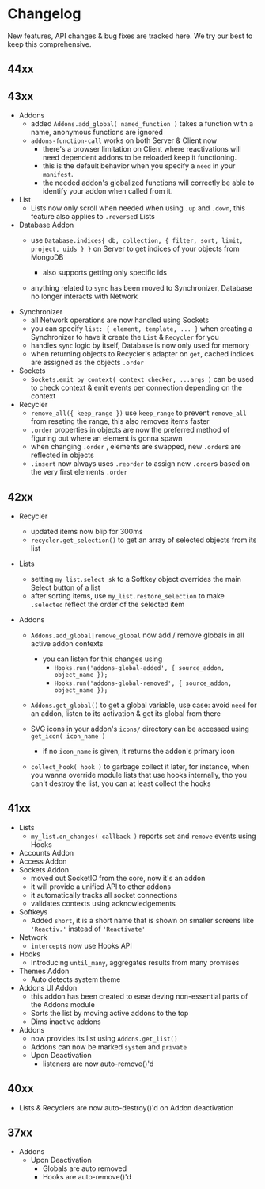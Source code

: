 # Changelog

New features, API changes & bug fixes are tracked here. We try our best to keep this comprehensive.

## 44xx

## 43xx

* Addons
  * added `Addons.add_global( named_function )` takes a function with a name, anonymous functions are ignored
  * `addons-function-call` works on both Server & Client now
    * there's a browser limitation on Client where reactivations will need dependent addons to be reloaded keep it functioning.
    * this is the default behavior when you specify a `need` in your `manifest`.
    * the needed addon's globalized functions will correctly be able to identify your addon when called from it.
* List
  * Lists now only scroll when needed when using `.up` and `.down`, this feature also applies to `.reverse`d Lists
* Database Addon
  * use `Database.indices{ db, collection, { filter, sort, limit, project, uids } }` on Server to get indices of your objects from MongoDB
    * also supports getting only specific ids
  
  * anything related to `sync` has been moved to Synchronizer, Database no longer interacts with Network
* Synchronizer
  * all Network operations are now handled using Sockets
  * you can specify `list: { element, template, ... }` when creating a Synchronizer to have it create the `List` & `Recycler` for you
  * handles `sync` logic by itself, Database is now only used for memory
  * when returning objects to Recycler's adapter on `get`, cached indices are assigned as the objects `.order`
* Sockets
  * `Sockets.emit_by_context( context_checker, ...args )` can be used to check context & emit events per connection depending on the context
* Recycler
  * `remove_all({ keep_range })` use `keep_range` to prevent `remove_all` from reseting the range, this also removes items faster
  * `.order` properties in objects are now the preferred method of figuring out where an element is gonna spawn
  * when changing `.order` , elements are swapped, new `.order`s are reflected in objects
  * `.insert` now always uses `.reorder` to assign new `.order`s based on the very first elements `.order`


## 42xx

* Recycler
  * updated items now blip for 300ms
  * `recycler.get_selection()` to get an array of selected objects from its list
  
* Lists
  * setting `my_list.select_sk` to a Softkey object overrides the main Select button of a list
  * after sorting items, use `my_list.restore_selection`  to make `.selected`  reflect the order of the selected item
* Addons
  * `Addons.add_global|remove_global` now add / remove globals in all active addon contexts
    * you can listen for this changes using
      * `Hooks.run('addons-global-added', { source_addon, object_name });`
      * `Hooks.run('addons-global-removed', { source_addon, object_name });`

  * `Addons.get_global()`  to get a global variable, use case: avoid `need` for an addon, listen to its activation & get its global from there 
  * SVG icons in your addon's `icons/` directory can be accessed using `get_icon( icon_name )`
    * if no `icon_name` is given, it returns the addon's primary icon
  * `collect_hook( hook )` to garbage collect it later, for instance, when you wanna override module lists that use hooks internally, tho you can't destroy the list, you can at least collect the hooks


## 41xx
* Lists
	* `my_list.on_changes( callback )` reports `set` and `remove` events using Hooks
* Accounts Addon
* Access Addon
* Sockets Addon
	* moved out SocketIO from the core, now it's an addon
	* it will provide a unified API to other addons
	* it automatically tracks all socket connections
	* validates contexts using acknowledgements
* Softkeys
	* Added `short`, it is a short name that is shown on smaller screens like `'Reactiv.'` instead of `'Reactivate'`
* Network
	* `intercept`s now use Hooks API
* Hooks
	* Introducing `until_many`, aggregates results from many promises
* Themes Addon
	* Auto detects system theme
* Addons UI Addon
	* this addon has been created to ease deving non-essential parts of the Addons module
	* Sorts the list by moving active addons to the top
	* Dims inactive addons
* Addons
	* now provides its list using `Addons.get_list()`
	* Addons can now be marked `system` and `private`
	* Upon Deactivation
		* listeners are now auto-remove()'d

## 40xx
* Lists & Recyclers are now auto-destroy()'d on Addon deactivation

## 37xx
* Addons
	* Upon Deactivation
		* Globals are auto removed 
		* Hooks are auto-remove()'d
